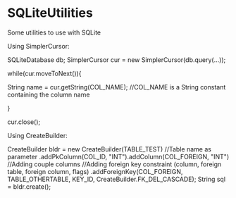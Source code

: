 SQLiteUtilities
===============

Some utilities to use with SQLite

Using SimplerCursor:

SQLiteDatabase db;
SimplerCursor cur = new SimplerCursor(db.query(...));

while(cur.moveToNext()){

  String name = cur.getString(COL_NAME); //COL_NAME is a String constant containing the column name
  
}

cur.close();

Using CreateBuilder:

CreateBuilder bldr = new CreateBuilder(TABLE_TEST) //Table name as parameter
		                    .addPkColumn(COL_ID, "INT").addColumn(COL_FOREIGN, "INT") //Adding couple columns
		                    //Adding foreign key constraint (column, foreign table, foreign column, flags)
		                    .addForeignKey(COL_FOREIGN, TABLE_OTHERTABLE, KEY_ID, CreateBuilder.FK_DEL_CASCADE);
String sql = bldr.create();
